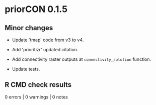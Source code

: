 # priorCON 0.1.5

## Minor changes

- Update 'tmap' code from v3 to v4.

- Add 'prioritizr' updated citation.

- Add connectivity raster outputs at `connectivity_solution` function.

- Update tests.

## R CMD check results

0 errors | 0 warnings | 0 notes

